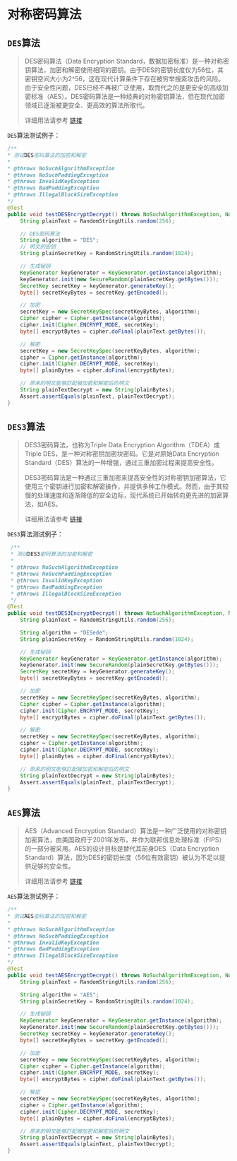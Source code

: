 # 对称密码算法

## `DES`算法

> DES密码算法（Data Encryption Standard，数据加密标准）是一种对称密钥算法，加密和解密使用相同的密钥。由于DES的密钥长度仅为56位，其密钥空间大小为2^56，这在现代计算条件下存在被穷举搜索攻击的风险。由于安全性问题，DES已经不再被广泛使用，取而代之的是更安全的高级加密标准（AES）。DES密码算法是一种经典的对称密钥算法，但在现代加密领域已逐渐被更安全、更高效的算法所取代。
>
> 详细用法请参考 [链接](https://github.com/dexterleslie1/demonstration/blob/master/demo-encrypt-decrypt/src/test/java/com/future/demo/DESTests.java)

`DES`算法测试例子：

```java
/**
* 测试DES密码算法的加密和解密
*
* @throws NoSuchAlgorithmException
* @throws NoSuchPaddingException
* @throws InvalidKeyException
* @throws BadPaddingException
* @throws IllegalBlockSizeException
*/
@Test
public void testDESEncryptDecrypt() throws NoSuchAlgorithmException, NoSuchPaddingException, InvalidKeyException, BadPaddingException, IllegalBlockSizeException {
    String plainText = RandomStringUtils.random(256);

    // DES密码算法
    String algorithm = "DES";
    // 明文的密钥
    String plainSecretKey = RandomStringUtils.random(1024);

    // 生成秘钥
    KeyGenerator keyGenerator = KeyGenerator.getInstance(algorithm);
    keyGenerator.init(new SecureRandom(plainSecretKey.getBytes()));
    SecretKey secretKey = keyGenerator.generateKey();
    byte[] secretKeyBytes = secretKey.getEncoded();

    // 加密
    secretKey = new SecretKeySpec(secretKeyBytes, algorithm);
    Cipher cipher = Cipher.getInstance(algorithm);
    cipher.init(Cipher.ENCRYPT_MODE, secretKey);
    byte[] encryptBytes = cipher.doFinal(plainText.getBytes());

    // 解密
    secretKey = new SecretKeySpec(secretKeyBytes, algorithm);
    cipher = Cipher.getInstance(algorithm);
    cipher.init(Cipher.DECRYPT_MODE, secretKey);
    byte[] plainBytes = cipher.doFinal(encryptBytes);

    // 原来的明文能够匹配被加密和解密后的明文
    String plainTextDecrypt = new String(plainBytes);
    Assert.assertEquals(plainText, plainTextDecrypt);
}
```



## `DES3`算法

> DES3密码算法，也称为Triple Data Encryption Algorithm（TDEA）或Triple DES，是一种对称密钥加密块密码。它是对原始Data Encryption Standard（DES）算法的一种增强，通过三重加密过程来提高安全性。
>
> DES3密码算法是一种通过三重加密来提高安全性的对称密钥加密算法，它使用三个密钥进行加密和解密操作，并提供多种工作模式。然而，由于其较慢的处理速度和逐渐降低的安全边际，现代系统已开始转向更先进的加密算法，如AES。
>
> 详细用法请参考 [链接](https://github.com/dexterleslie1/demonstration/blob/master/demo-encrypt-decrypt/src/test/java/com/future/demo/DES3Tests.java)

`DES3`算法测试例子：

```java
 /**
 * 测试DES3密码算法的加密和解密
 *
 * @throws NoSuchAlgorithmException
 * @throws NoSuchPaddingException
 * @throws InvalidKeyException
 * @throws BadPaddingException
 * @throws IllegalBlockSizeException
 */
@Test
public void testDES3EncryptDecrypt() throws NoSuchAlgorithmException, NoSuchPaddingException, InvalidKeyException, BadPaddingException, IllegalBlockSizeException {
    String plainText = RandomStringUtils.random(256);

    String algorithm = "DESede";
    String plainSecretKey = RandomStringUtils.random(1024);

    // 生成秘钥
    KeyGenerator keyGenerator = KeyGenerator.getInstance(algorithm);
    keyGenerator.init(new SecureRandom(plainSecretKey.getBytes()));
    SecretKey secretKey = keyGenerator.generateKey();
    byte[] secretKeyBytes = secretKey.getEncoded();

    // 加密
    secretKey = new SecretKeySpec(secretKeyBytes, algorithm);
    Cipher cipher = Cipher.getInstance(algorithm);
    cipher.init(Cipher.ENCRYPT_MODE, secretKey);
    byte[] encryptBytes = cipher.doFinal(plainText.getBytes());

    // 解密
    secretKey = new SecretKeySpec(secretKeyBytes, algorithm);
    cipher = Cipher.getInstance(algorithm);
    cipher.init(Cipher.DECRYPT_MODE, secretKey);
    byte[] plainBytes = cipher.doFinal(encryptBytes);

    // 原来的明文能够匹配被加密和解密后的明文
    String plainTextDecrypt = new String(plainBytes);
    Assert.assertEquals(plainText, plainTextDecrypt);
}
```



## `AES`算法

> AES（Advanced Encryption Standard）算法是一种广泛使用的对称密钥加密算法，由美国政府于2001年发布，并作为联邦信息处理标准（FIPS）的一部分被采用。AES的设计目标是替代其前身DES（Data Encryption Standard）算法，因为DES的密钥长度（56位有效密钥）被认为不足以提供足够的安全性。
>
> 详细用法请参考 [链接](https://github.com/dexterleslie1/demonstration/blob/master/demo-encrypt-decrypt/src/test/java/com/future/demo/AESTests.java)

`AES`算法测试例子：

```java
/**
* 测试AES密码算法的加密和解密
*
* @throws NoSuchAlgorithmException
* @throws NoSuchPaddingException
* @throws InvalidKeyException
* @throws BadPaddingException
* @throws IllegalBlockSizeException
*/
@Test
public void testAESEncryptDecrypt() throws NoSuchAlgorithmException, NoSuchPaddingException, InvalidKeyException, BadPaddingException, IllegalBlockSizeException {
    String plainText = RandomStringUtils.random(256);

    String algorithm = "AES";
    String plainSecretKey = RandomStringUtils.random(1024);

    // 生成秘钥
    KeyGenerator keyGenerator = KeyGenerator.getInstance(algorithm);
    keyGenerator.init(new SecureRandom(plainSecretKey.getBytes()));
    SecretKey secretKey = keyGenerator.generateKey();
    byte[] secretKeyBytes = secretKey.getEncoded();

    // 加密
    secretKey = new SecretKeySpec(secretKeyBytes, algorithm);
    Cipher cipher = Cipher.getInstance(algorithm);
    cipher.init(Cipher.ENCRYPT_MODE, secretKey);
    byte[] encryptBytes = cipher.doFinal(plainText.getBytes());

    // 解密
    secretKey = new SecretKeySpec(secretKeyBytes, algorithm);
    cipher = Cipher.getInstance(algorithm);
    cipher.init(Cipher.DECRYPT_MODE, secretKey);
    byte[] plainBytes = cipher.doFinal(encryptBytes);

    // 原来的明文能够匹配被加密和解密后的明文
    String plainTextDecrypt = new String(plainBytes);
    Assert.assertEquals(plainText, plainTextDecrypt);
}
```

